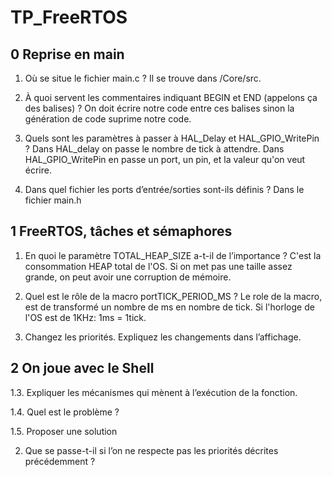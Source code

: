# TP_FreeRTOS

## 0 Reprise en main
1. Où se situe le fichier main.c ?
  Il se trouve dans /Core/src.

2. À quoi servent les commentaires indiquant BEGIN et END (appelons ça des
balises) ?
On doit écrire notre code entre ces balises sinon la génération de code suprime notre code.

3. Quels sont les paramètres à passer à HAL_Delay et HAL_GPIO_WritePin ?
Dans HAL_delay on passe le nombre de tick à attendre. Dans HAL_GPIO_WritePin en passe un port, un pin, et la valeur qu'on veut écrire.

4. Dans quel fichier les ports d’entrée/sorties sont-ils définis ?
Dans le fichier main.h

## 1 FreeRTOS, tâches et sémaphores
1.  En quoi le paramètre TOTAL_HEAP_SIZE a-t-il de l’importance ?
C'est la consommation HEAP total de l'OS. Si on met pas une taille assez grande, on peut avoir une corruption de mémoire.

2. Quel est le rôle de la macro portTICK_PERIOD_MS ?
Le role de la macro, est de transformé un nombre de ms en nombre de tick. Si l'horloge de l'OS est de 1KHz: 1ms = 1tick.

6. Changez les priorités. Expliquez les changements dans l’affichage.

## 2 On joue avec le Shell
1.3. Expliquer les mécanismes qui mènent à l’exécution de la fonction.

1.4. Quel est le problème ?

1.5. Proposer une solution

2. Que se passe-t-il si l’on ne respecte pas les priorités décrites précédemment ?

